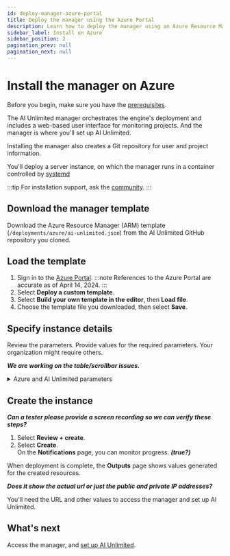 ```yaml
---
id: deploy-manager-azure-portal
title: Deploy the manager using the Azure Portal
description: Learn how to deploy the manager using an Azure Resource Manager (ARM) template.
sidebar_label: Install on Azure
sidebar_position: 2
pagination_prev: null
pagination_next: null
---
```


# Install the manager on Azure

Before you begin, make sure you have the [prerequisites](/docs/install-ai-unlimited/#gs-prerequisties).

The AI Unlimited manager orchestrates the engine's deployment and includes a web-based user interface for monitoring projects. And the manager is where you'll set up AI Unlimited. 

Installing the manager also creates a Git repository for user and project information.

You'll deploy a server instance, on which the manager runs in a container controlled by [systemd](/docs/glossary.md#glo-systemd)
 
:::tip
For installation support, ask the [community](https://support.teradata.com/community?id=community_forum&sys_id=b0aba91597c329d0e6d2bd8c1253affa).
:::


## Download the manager template

Download the Azure Resource Manager (ARM) template (`/deployments/azure/ai-unlimited.json`) from the AI Unlimited GitHub repository you cloned.


## Load the template

1. Sign in to the [Azure Portal](https://portal.azure.com). 
   :::note
   References to the Azure Portal are accurate as of April 14, 2024.
   ::: 
2. Select **Deploy a custom template**.
3. Select **Build your own template in the editor**, then **Load file**.
4. Choose the template file you downloaded, then select **Save**.

## Specify instance details

Review the parameters. Provide values for the required parameters. Your organization might require others.

***We are working on the table/scrollbar issues.***

<details>

<summary>Azure and AI Unlimited parameters</summary>

| Parameter | Description | Required? | Default | Notes
|---------|-------------|-----------|-----------|-----------|
| Subscription | The Azure subscription you want to use for deploying AI Unlimited. | Required | - | This must be a pay-as-you-go account.  |
| Region | The region where you want to deploy AI Unlimited. | Required | - | Select the Azure region closest to your work location and the data resources to use with AI Unlimited. |
| Resource Group Name | The name of the container that groups together related AI Unlimited resources. | Required | ai-unlimited-workspace | - |
| AI Unlimited Name| Unique name given to AI Unlimited. | Required | - |- | 
| Public Key | The public SSH Key that you can use to connect to a VM over SSH. | Required | - | This value must start with “ssh-rsa”. |
| OS Version  | The versions of the operating systems that are available in the current subscription. | Optional  with default | Ubuntu-2004 | - |
| Instance Type | The instance type that you want to use for AI Unlimited. | Optional | STANDARD_D2_V3 | We recommend using the default instance type to save costs. The default instance type is the standard Dv3 series with 2 vCPUs and 8.0 GiB of memory.|
| Network | The name of the network to which you want to deploy the AI Unlimited instance. | Optional | - | - | 
| Subnet | The subnetwork to which you want to deploy the AI Unlimited instance. | Required | - | The subnet must reside in the selected availability zone. |
| Security Group | The virtual firewall that controls inbound and outbound traffic to the instance. | Optional | - | Security Group is implemented as a set of rules that specify which protocols, ports, and IP addresses or CIDR blocks are allowed to access the instance. Define at least one of Access CIDR, or Security Group to allow inbound traffic unless you create custom security group ingress rules. |
| Access CIDR | The CIDR IP address range that is permitted to access the instance. | Optional | - | We recommend setting this value to a trusted IP range. Define at least one of Access CIDR, or Security Group to allow inbound traffic unless you create custom security group ingress rules. |
| AI Unlimited HTTP Port | The port to access the AI Unlimited UI. | Required with default | 3000 | - |
| AI Unlimited GRPC Port | The port to access the AI Unlimited API. | Required with default | 3282 | - | 
| Source App Sec Groups | The source application security groups (ASG) that have permission to connect to the AI Unlimited instance. ASGs let you organize your virtual machines (VMs) based on their specific network security policies. These security policies determine what traffic is or is not permissible on your virtual machine. | Optional | - | Select an application security group in the same region as the network interface. |
| Destination App Sec Groups | The destination application security groups that have permission to connect to the AI Unlimited instance. | Optional | - | Select an application security group in the same region as the network interface.  |
| Role Definition ID | The ID of the role to use with AI Unlimited. | Required | - | Use Azure CLI command- Get-AzRoleDefinition command to get your Role Definition ID. |
| Allow Public SSH | Specifies whether you can use secure shell (SSH) keys to connect to VMs in Azure. | Optional | - |  - |
| Use Key Vault | Specifies whether to use Key Vault to retrieve the secured password during a deployment.  |Optional |New | |
| Use Persistent Volume | Specifies whether you want to use a persistent volume to store data. | Optional with default |  None | Supported options: new persistent volume, an existing one, or none, depending on your use case. |
| Persistent Volume Size | The size of the persistent volume that you can attach to the instance, in GB. | Optional | 8 | Supports values between 8  and 1000. |
| Existing Persistent Volume | The ID of the existing persistent volume that you can attach to the instance. | Required if UsePersistentVolume is set to Existing. | - | The persistent volume must be in the same availability zone as the AI Unlimited instance. |
| AI Unlimited Version | The version of the AI Unlimited you want to deploy. | Required with default | latest | The value is a container version tag. |
|Use NLB| Specifies whether the instance is accessed using a Network Load Balancer.|Required with default |false||
| Tags | The key-value pairs that are assigned to the resources for quick identification.| Optional| |   

</details>


## Create the instance

***Can a tester please provide a screen recording so we can verify these steps?***

1. Select **Review + create**.
2. Select **Create**.<br />
On the **Notifications** page, you can monitor progress. ***(true?)***

When deployment is complete, the **Outputs** page shows values generated for the created resources.

***Does it show the actual url or just the public and private IP addresses?***

You'll need the URL and other values to access the manager and set up AI Unlimited.


## What's next

Access the manager, and [set up AI Unlimited](/docs/install-ai-unlimited/setup-ai-unlimited.md).
